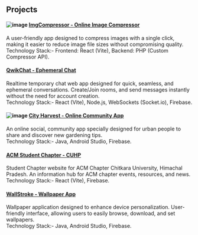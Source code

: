 ## Projects

#### ![image](https://img.shields.io/badge/BETA-gray) [ImgCompressor - Online Image Compressor](https://imgcompressor-app.web.app)
A user-friendly app designed to compress images with a single click, making it easier to reduce image file sizes without compromising quality.<br>
Technology Stack:- Frontend: React (Vite), Backend: PHP (Custom Compressor API).

#### [QwikChat - Ephemeral Chat](https://qwikchat.web.app)
Realtime temporary chat web app designed for quick, seamless, and ephemeral conversations. Create/Join rooms, and send messages instantly without the need for account creation.<br>
Technology Stack:- React (Vite), Node.js, WebSockets (Socket.io), Firebase.

#### ![image](https://img.shields.io/badge/BETA-gray) [City Harvest - Online Community App](https://city-harvest-app.web.app/)
An online social, community app specially designed for urban people to share and discover new gardening tips.<br>
Technology Stack:- Java, Android Studio, Firebase.

#### [ACM Student Chapter - CUHP](https://acmcuhp.web.app)
Student Chapter website for ACM Chapter Chitkara University, Himachal Pradesh. An information hub for ACM chapter events, resources, and news.<br>
Technology Stack:- React (Vite), Firebase.

#### [WallStroke - Wallpaper App](https://play.google.com/store/apps/details?id=com.appy.wallstroke)
Wallpaper application designed to enhance device personalization. User-friendly interface, allowing users to easily browse, download, and set wallpapers.<br>
Technology Stack:- Java, Android Studio, Firebase.

